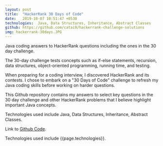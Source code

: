 ```yaml
---
layout: post
title:  "HackerRank 30 Days of Code"
date:   2019-10-07 10:51:47 +0530
technologies:  Java, Data Structures, Inheritance, Abstract Classes
github: https://github.com/catai9/hackerrank-challenge-solutions
img: hackerrank-30days.JPG
--- 
```


Java coding answers to HackerRank questions including the ones in the 30 day challenge. 

The 30-day challenge tests concepts such as if-else statements, recursion, data structures, object-oriented programming, running time, and testing.

When preparing for a coding interview, I discovered HackerRank and its contests. I chose to embark on a "30 Days of Code" challenge to refresh my Java coding skills before working on harder questions.

This Github repository contains my answers to select key questions in the 30 day challenge and other HackerRank problems that I believe highlight important Java concepts.

Technologies used include Java, Data Structures, Inheritance, Abstract Classes. 

Link to [Github Code]({{page.github}}).

Technologies used include {{page.technologies}}. 